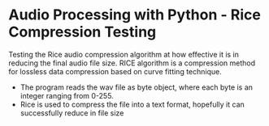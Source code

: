 # Audio Processing with Python - Rice Compression Testing
Testing the Rice audio compression algorithm at how effective it is in reducing the final audio file size. 
RICE algorithm is a compression method for lossless data compression based on curve fitting technique.
- The program reads the wav file as byte object, where each byte is an integer ranging from 0-255.
- Rice is used to compress the file into a text format, hopefully it can successfully reduce in file size
